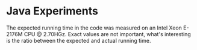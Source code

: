 # Java Experiments
The expected running time in the code was measured on an Intel Xeon E-2176M CPU @ 2.70HGz.
Exact values are not important, what's interesting is the ratio between the expected and actual running time.
